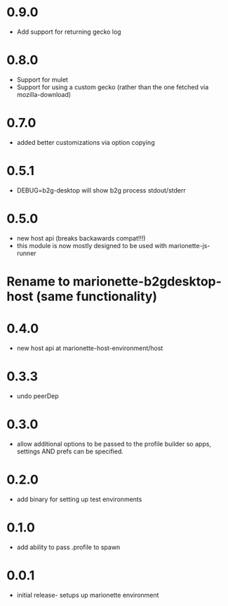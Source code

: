 # 0.9.0
  - Add support for returning gecko log

# 0.8.0
  - Support for mulet
  - Support for using a custom gecko (rather than the one fetched via mozilla-download)

# 0.7.0
  - added better customizations via option copying

# 0.5.1
  - DEBUG=b2g-desktop will show b2g process stdout/stderr
# 0.5.0
  - new host api (breaks backawards compat!!!)
  - this module is now mostly designed to be used with marionette-js-runner
# Rename to marionette-b2gdesktop-host (same functionality)
# 0.4.0
  - new host api at marionette-host-environment/host
# 0.3.3
  - undo peerDep
# 0.3.0
  - allow additional options to be passed to the profile builder so
    apps, settings AND prefs can be specified.
# 0.2.0
  - add binary for setting up test environments
# 0.1.0
  - add ability to pass .profile to spawn

# 0.0.1
  - initial release- setups up marionette environment

